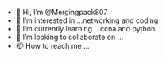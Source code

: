 - 👋 Hi, I’m @Mergingpack807
- 👀 I’m interested in ...networking and coding
- 🌱 I’m currently learning ...ccna and python
- 💞️ I’m looking to collaborate on ...
- 📫 How to reach me ...

<!---
Mergingpack807/Mergingpack807 is a ✨ special ✨ repository because its `README.md` (this file) appears on your GitHub profile.
You can click the Preview link to take a look at your changes.
--->
